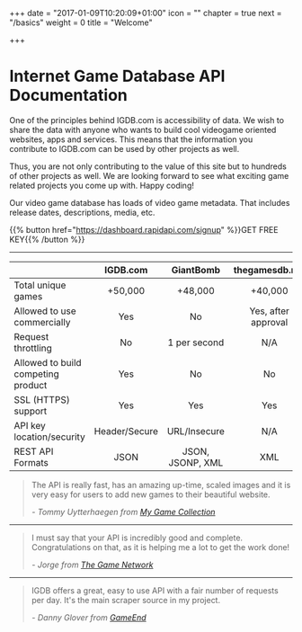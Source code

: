 +++
date = "2017-01-09T10:20:09+01:00"
icon = "<b class='fa fa-hand-peace-o'></b>"
chapter = true
next = "/basics"
weight = 0
title = "Welcome"

+++

# Internet Game Database API Documentation

One of the principles behind IGDB.com is accessibility of data. We wish to share the data with anyone who wants to build cool videogame oriented websites, apps and services. This means that the information you contribute to IGDB.com can be used by other projects as well.

Thus, you are not only contributing to the value of this site but to hundreds of other projects as well. We are looking forward to see what exciting game related projects you come up with. Happy coding!

Our video game database has loads of video game metadata. That includes release dates, descriptions, media, etc.

{{% button href="https://dashboard.rapidapi.com/signup" %}}GET FREE KEY{{% /button %}}

---

|                                    | IGDB.com        | GiantBomb        | thegamesdb.net      | MobyGames&nbsp;(alpha)     |
| ---------------------------------- |:---------------:|:----------------:|:-------------------:|:--------------------------:|
| Total unique games                 | +50,000         | +48,000          | +40,000             | +40,000                    |
| Allowed to use commercially        | Yes             | No               | Yes, after approval | N/A                        |
| Request throttling                 | No              | 1 per second     | N/A                 | 1 per second, 360 per hour |
| Allowed to build competing product | Yes             | No               | No                  | N/A                        |
| SSL (HTTPS) support                | Yes             | Yes              | Yes                 | Yes                        |
| API key location/security          | Header/Secure   | URL/Insecure     | N/A                 | URL/Insecure               |
| REST API Formats                   | JSON            | JSON, JSONP, XML | XML                 | JSON                       |

> The API is really fast, has an amazing up-time, scaled images and it is very easy for users to add new games to their beautiful website.
> 
> _- Tommy Uytterhaegen from [My Game Collection](http://igdb.com/r/api-mgc)_

---

> I must say that your API is incredibly good and complete. Congratulations on that, as it is helping me a lot to get the work done!
> 
> _- Jorge from [The Game Network](http://thegamenetworkapp.com/)_

---

> IGDB offers a great, easy to use API with a fair number of requests per day. It's the main scraper source in my project.
>
> _- Danny Glover from [GameEnd](http://gameend.net)_

